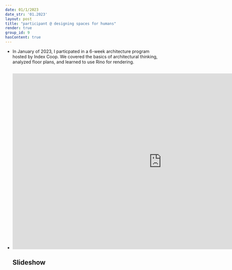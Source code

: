 ```yaml
---
date: 01/1/2023
date_str: '01.2023'
layout: post
title: "participant @ designing spaces for humans"
render: true
group_id: 9
hasContent: true
---
```


<ul class="article-list content-width">
    <li class="article-list__title-block">
        <div class="item_description">
            <p>
                In January of 2023, I particpated in a 6-week architecture program hosted by Index Coop. We covered the basics of architectural thinking, analyzed floor plans, and learned to use Rino for rendering.
            </p>
        </div>
        <div class="item_date">
            <h2></h2>
        </div>
    </li>
    <li>
        <div class="item_description">
            <iframe src="https://docs.google.com/presentation/d/e/2PACX-1vT3HH9D1h-l-Z6OI6xnkuGKoJP4LeFUWnbAMf8nQbB_WnsblilyerhEPIwY5oJMbj-7ZVvq8VRIsdC3/embed?start=false&loop=false&delayms=3000" frameborder="0" width="960" height="569" allowfullscreen="true" mozallowfullscreen="true" webkitallowfullscreen="true"></iframe>
        </div>
        <div class="item_date">
            <h2>Slideshow</h2>
        </div>
    </li>
</ul>